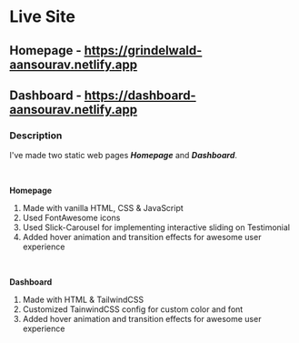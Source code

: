 # Live Site

## Homepage - https://grindelwald-aansourav.netlify.app

## Dashboard - https://dashboard-aansourav.netlify.app

### Description

I've made two static web pages **_Homepage_** and **_Dashboard_**.

<br/>

**Homepage**

1. Made with vanilla HTML, CSS & JavaScript
2. Used FontAwesome icons
3. Used Slick-Carousel for implementing interactive sliding on Testimonial
4. Added hover animation and transition effects for awesome user experience

<br/>

**Dashboard**

1. Made with HTML & TailwindCSS
2. Customized TainwindCSS config for custom color and font
3. Added hover animation and transition effects for awesome user experience
